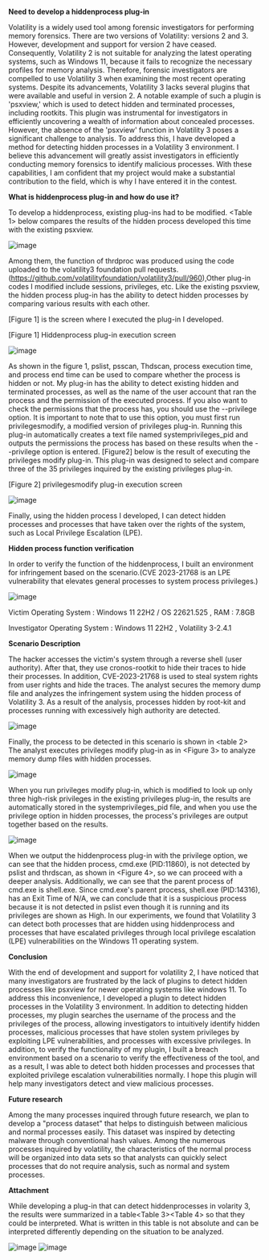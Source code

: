 **Need to develop a hiddenprocess plug-in**

Volatility is a widely used tool among forensic investigators for performing memory forensics. There are two versions of Volatility: versions 2 and 3. However, development and support for version 2 have ceased. Consequently, Volatility 2 is not suitable for analyzing the latest operating systems, such as Windows 11, because it fails to recognize the necessary profiles for memory analysis. Therefore, forensic investigators are compelled to use Volatility 3 when examining the most recent operating systems. Despite its advancements, Volatility 3 lacks several plugins that were available and useful in version 2.
A notable example of such a plugin is 'psxview,' which is used to detect hidden and terminated processes, including rootkits. This plugin was instrumental for investigators in efficiently uncovering a wealth of information about concealed processes. However, the absence of the 'psxview' function in Volatility 3 poses a significant challenge to analysis. To address this, I have developed a method for detecting hidden processes in a Volatility 3 environment. I believe this advancement will greatly assist investigators in efficiently conducting memory forensics to identify malicious processes. With these capabilities, I am confident that my project would make a substantial contribution to the field, which is why I have entered it in the contest.

**What is hiddenprocess plug-in and how do use it?**

To develop a hiddenprocess, existing plug-ins had to be modified. <Table 1> below compares the results of the hidden process developed this time with the existing psxview.

![image](https://github.com/resposo/volatility-3-contest-2023/assets/86822730/ee7534ef-d8f4-49aa-afb2-54e4562c409a)

Among them, the function of thrdproc was produced using the code uploaded to the volatility3 foundation pull requests. (https://github.com/volatilityfoundation/volatility3/pull/960),Other plug-in codes I modified include sessions, privileges, etc. Like the existing psxview, the hidden process plug-in has the ability to detect hidden processes by comparing various results with each other.

[Figure 1] is the screen where I executed the plug-in I developed.

[Figure 1] Hiddenprocess plug-in execution screen

![image](https://github.com/resposo/volatility-3-contest-2023/assets/86822730/45893654-ac6d-4fa0-ba65-b043554f5f88)

As shown in the figure 1, pslist, psscan, Thdscan, process execution time, and process end time can be used to compare whether the process is hidden or not. My plug-in has the ability to detect existing hidden and terminated processes, as well as the name of the user account that ran the process and the permission of the executed process.
If you also want to check the permissions that the process has, you should use the --privilege option.
It is important to note that to use this option, you must first run privilegesmodify, a modified version of privileges plug-in. Running this plug-in automatically creates a text file named systemprivileges_pid and outputs the permissions the process has based on these results when the --privilege option is entered.
[Figure2] below is the result of executing the privileges modify plug-in. This plug-in was designed to select and compare three of the 35 privileges inquired by the existing privileges plug-in.

[Figure 2] privilegesmodify plug-in execution screen


![image](https://github.com/resposo/volatility-3-contest-2023/assets/86822730/0f2e5d4b-4274-48ab-8c69-9fd27441b515)

Finally, using the hidden process I developed, I can detect hidden processes and processes that have taken over the rights of the system, such as Local Privilege Escalation (LPE).



**Hidden process function verification**

In order to verify the function of the hiddenprocess, I built an environment for infringement based on the scenario.(CVE 2023-21768 is an LPE vulnerability that elevates general processes to system process privileges.)

![image](https://github.com/resposo/volatility-3-contest-2023/assets/86822730/e1de2899-49f7-4b17-8052-3acef2d3d6fd)

Victim Operating System : Windows 11 22H2 / OS 22621.525 , RAM : 7.8GB

Investigator Operating System : Windows 11 22H2 , Volatility 3-2.4.1 




**Scenario Description** 

The hacker accesses the victim's system through a reverse shell (user authority). After that, they use cronos-rootkit to hide their traces to hide their processes. In addition, CVE-2023-21768 is used to steal system rights from user rights and hide the traces. 
The analyst secures the memory dump file and analyzes the infringement system using the hidden process of Volatility 3. As a result of the analysis, processes hidden by root-kit and processes running with excessively high authority are detected.

![image](https://github.com/resposo/volatility-3-contest-2023/assets/86822730/5bceaed8-dbe6-44a3-9077-0a82db71da7b)

Finally, the process to be detected in this scenario is shown in <table 2> The analyst executes privileges modify plug-in as in <Figure 3> to analyze memory dump files with hidden processes.



![image](https://github.com/resposo/volatility-3-contest-2023/assets/86822730/c7b122aa-f393-4bbf-85fa-806461f7db06)

When you run privileges modify plug-in, which is modified to look up only three high-risk privileges in the existing privileges plug-in, the results are automatically stored in the systemprivileges_pid file, and when you use the privilege option in hidden processes, the process's privileges are output together based on the results.




![image](https://github.com/resposo/volatility-3-contest-2023/assets/86822730/523dabf9-22a9-49b6-8d90-5c659ece6147)

When we output the hiddenprocess plug-in with the privilege option, we can see that the hidden process, cmd.exe (PID:11860), is not detected by pslist and thrdscan, as shown in <Figure 4>, so we can proceed with a deeper analysis. Additionally, we can see that the parent process of cmd.exe is shell.exe. Since cmd.exe's parent process, shell.exe (PID:14316), has an Exit Time of N/A, we can conclude that it is a suspicious process because it is not detected in pslist even though it is running and its privileges are shown as High. In our experiments, we found that Volatility 3 can detect both processes that are hidden using hiddenprocess and processes that have escalated privileges through local privilege escalation (LPE) vulnerabilities on the Windows 11 operating system.


**Conclusion**

With the end of development and support for volatility 2, I have noticed that many investigators are frustrated by the lack of plugins to detect hidden processes like psxview for newer operating systems like windows 11. To address this inconvenience, I developed a plugin to detect hidden processes in the Volatility 3 environment. In addition to detecting hidden processes, my plugin searches the username of the process and the privileges of the process, allowing investigators to intuitively identify hidden processes, malicious processes that have stolen system privileges by exploiting LPE vulnerabilities, and processes with excessive privileges. In addition, to verify the functionality of my plugin, I built a breach environment based on a scenario to verify the effectiveness of the tool, and as a result, I was able to detect both hidden processes and processes that exploited privilege escalation vulnerabilities normally.
I hope this plugin will help many investigators detect and view malicious processes.


**Future research**

Among the many processes inquired through future research, we plan to develop a "process dataset" that helps to distinguish between malicious and normal processes easily. This dataset was inspired by detecting malware through conventional hash values.
Among the numerous processes inquired by volatility, the characteristics of the normal process will be organized into data sets so that analysts can quickly select processes that do not require analysis, such as normal and system processes.


**Attachment**

While developing a plug-in that can detect hiddenprocesses in volarity 3, the results were summarized in a table<Table 3><Table 4> so that they could be interpreted. What is written in this table is not absolute and can be interpreted differently depending on the situation to be analyzed.

![image](https://github.com/resposo/volatility-3-contest-2023/assets/86822730/a1608fd9-f823-49a6-984f-7f4678a4c45c)
![image](https://github.com/resposo/volatility-3-contest-2023/assets/86822730/893a38cb-88c5-450a-b259-fe7ec6641ccf)

